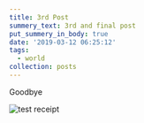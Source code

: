 ```yaml
---
title: 3rd Post
summery_text: 3rd and final post
put_summery_in_body: true
date: '2019-03-12 06:25:12'
tags:
  - world
collection: posts
---
```

Goodbye



![test receipt](/images/test-receipt.png)
